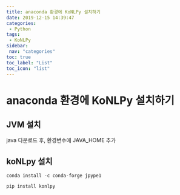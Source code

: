 ```yaml
---
title: anaconda 환경에 KoNLPy 설치하기
date: 2019-12-15 14:39:47
categories: 
 - Python
tags: 
 - KoNLPy
sidebar:
 nav: "categories"
toc: true
toc_label: "List"
toc_icon: "list"
---
```

# anaconda 환경에 KoNLPy 설치하기

## JVM 설치
java 다운로드 후, 환경변수에 JAVA_HOME 추가

## koNLpy 설치
```
conda install -c conda-forge jpype1
```
```
pip install konlpy
```